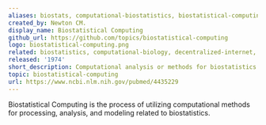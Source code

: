 ```yaml
---
aliases: biostats, computational-biostatistics, biostatistical-computing
created_by: Newton CM.
display_name: Biostatistical Computing
github_url: https://github.com/topics/biostatistical-computing
logo: biostatistical-computing.png
related: biostatistics, computational-biology, decentralized-internet, distributed-biology, BOINC
released: '1974'
short_description: Computational analysis or methods for biostatistics.
topic: biostatistical-computing
url: https://www.ncbi.nlm.nih.gov/pubmed/4435229
---
```

Biostatistical Computing is the process of utilizing computational methods for processing, analysis, and modeling related to biostatistics.
